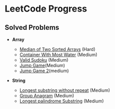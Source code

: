 # LeetCode Progress

## Solved Problems
- **Array**
  - [Median of Two Sorted Arrays](https://leetcode.com/problems/median-of-two-sorted-arrays/submissions/1167514008/) (Hard)
  - [Container With Most Water](https://leetcode.com/problems/container-with-most-water/submissions/1168534325/) (Medium)
  - [Valid Sudoku](https://leetcode.com/problems/valid-sudoku/submissions/1173980304/) (Medium)
  - [Jump Game](https://leetcode.com/problems/jump-game/submissions/1185070425/)(Medium)
  - [Jump Game 2](https://leetcode.com/problems/jump-game-ii/submissions/1185102530/)(medium)

- **String**
  - [Longest substring without repeat](https://leetcode.com/problems/longest-substring-without-repeating-characters/) (Medium)
  - [Group Anagram](https://leetcode.com/problems/group-anagrams/submissions/1170711477/) (Medium)
  - [Longest palindrome Substring](https://leetcode.com/problems/longest-palindromic-substring/) (Medium)